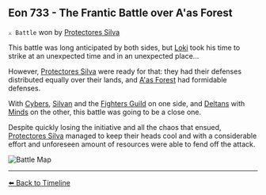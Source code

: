## Eon 733 - The Frantic Battle over A'as Forest

`⚔️ Battle` won by [Protectores Silva](https://zeithalt.github.io/r/protectores_silva.html)

This battle was long anticipated by both sides, but [Loki](https://zeithalt.github.io/r/loki.html) took his time to strike at an unexpected time and in an unexpected place... 

However, [Protectores Silva](https://zeithalt.github.io/r/protectores_silva.html) were ready for that: they had their defenses distributed equally over their lands, and [A'as Forest](https://zeithalt.github.io/r/aas_forest.html) had formidable defenses.

With [Cybers](https://zeithalt.github.io/r/cybers.html), [Silvan](https://zeithalt.github.io/r/silvans.html) and the [Fighters Guild](https://zeithalt.github.io/r/fighters_guild.html) on one side, and [Deltans](https://zeithalt.github.io/r/deltans.html) with [Minds](https://zeithalt.github.io/r/minds.html) on the other, this battle was going to be a close one.

Despite quickly losing the initiative and all the chaos that ensued, [Protectores Silva](https://zeithalt.github.io/r/protectores_silva.html) managed to keep their heads cool and with a considerable effort and unforeseen amount of resources were able to fend off the attack.

![Battle Map](https://zeithalt.github.io/t/m/eon0733.png)



----------
[⬅️ Back to Timeline](https://zeithalt.github.io/t/#eon0733)